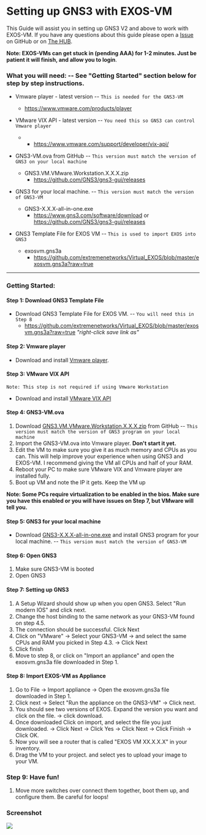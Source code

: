 # Setting up GNS3 with EXOS-VM
This Guide will assist you in setting up GNS3 V2 and above to work with EXOS-VM.  If you have any questions about this guide please open a [Issue](https://github.com/extremenetworks/Virtual_EXOS/issues/new) on GitHub or on  [The HUB](http://community.extremenetworks.com/).  

**Note: EXOS-VMs can get stuck in (pending AAA) for 1-2 minutes.  Just be patient it will finish, and allow you to login**.

### What you will need: -- See "Getting Started" section below for step by step instructions.
* Vmware player - latest version  --  ```This is needed for the GNS3-VM```
 	* https://www.vmware.com/products/player
 	
* VMware VIX API - latest version -- ```You need this so GNS3 can control Vmware player```
	* 	* https://www.vmware.com/support/developer/vix-api/
	
* GNS3-VM.ova from GitHub  --  ```This version must match the version of GNS3 on your local machine```
 	* GNS3.VM.VMware.Workstation.X.X.X.zip
 		*  https://github.com/GNS3/gns3-gui/releases

* GNS3 for your local machine.  -- ```This version must match the version of GNS3-VM``` 
 	*  GNS3-X.X.X-all-in-one.exe
 		*  https://www.gns3.com/software/download or https://github.com/GNS3/gns3-gui/releases

* GNS3 Template File for EXOS VM  -- ```This is used to import EXOS into GNS3```
	* exosvm.gns3a
		* https://github.com/extremenetworks/Virtual_EXOS/blob/master/exosvm.gns3a?raw=true

------
### Getting Started:

#### Step 1: Download GNS3 Template File
* Download GNS3 Template File for EXOS VM.  --  ```You will need this in Step 8```  
	* https://github.com/extremenetworks/Virtual_EXOS/blob/master/exosvm.gns3a?raw=true  *"right-click save link as"*

#### Step 2: Vmware player

* Download and install [Vmware player](https://www.vmware.com/products/player). 

#### Step 3: VMware VIX API
```Note: This step is not required if using Vmware Workstation```

* Download and install [VMware VIX API](https://www.vmware.com/support/developer/vix-api/)

#### Step 4: GNS3-VM.ova
1.  Download [GNS3.VM.VMware.Workstation.X.X.X.zip](https://github.com/GNS3/gns3-gui/releases) from GitHub  -- ```This version must match the version of GNS3 program on your local machine```
2.  Import the GNS3-VM.ova into Vmware player.  **Don't start it yet.**
3.  Edit the VM to make sure you give it as much memory and CPUs as you can.  This will help improve your experience when using GNS3 and EXOS-VM.  I recommend giving the VM all CPUs and half of your RAM.
4.  Reboot your PC to make sure VMware VIX and  Vmware player are installed fully.
5. Boot up VM and note the IP it gets.  Keep the VM up

**Note: Some PCs require virtualization to be enabled in the bios.  Make sure you have this enabled or you will have issues on Step 7, but VMware will tell you.**

#### Step 5: GNS3 for your local machine
* Download [GNS3-X.X.X-all-in-one.exe](https://www.gns3.com/software/download) and install GNS3 program for your local machine.  -- ```This version must match the version of GNS3-VM```

#### Step 6: Open GNS3
1. Make sure GNS3-VM is booted
2. Open GNS3

#### Step 7: Setting up GNS3
1. A Setup Wizard should show up when you open GNS3.  Select "Run modern IOS" and click next.  
2. Change the host binding to the same network as your GNS3-VM found on step 4.5.
3. The connection should be successful.  Click Next
4. Click on "VMware" -> Select your GNS3-VM -> and select the same CPUs and RAM you picked in Step 4.3. -> Click Next
5. Click finish
6. Move to step 8, or click on "Import an appliance" and open the exosvm.gns3a file downloaded in Step 1.


#### Step 8: Import EXOS-VM as Appliance 
1. Go to File -> Import appliance -> Open the exosvm.gns3a file downloaded in Step 1.
2. Click next -> Select "Run the appliance on the GNS3-VM" -> Click next.
3. You should see two versions of EXOS.  Expand the version you want and click on the file. -> click download.
4. Once downloaded Click on import, and select the file you just downloaded. -> Click Next -> Click Yes -> Click Next -> Click Finish -> Click OK.
5. Now you will see a router that is called "EXOS VM XX.X.X.X" in your inventory.
6. Drag the VM to your project. and select yes to upload your image to your VM.

### Step 9: Have fun!
1. Move more switches over connect them together, boot them up, and configure them.  Be careful for loops!

### Screenshot

<img src="GNS3_GNS3-VM_EXOS-VM.jpg">
